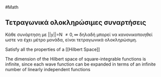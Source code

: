 #Math 
## Τετραγωνικά ολοκληρώσιμες συναρτήσεις
Κάθε συνάρτηση με ||y||=N  $\ne 0 ,\infty$ δηλαδή μπορεί να κανονικοποιηθεί ωστε να έχει μέτρο μονάδα, είναι τετραγωνικά ολοκληρώσιμη.

Satisfy all the properties of a [[Hilbert Space]]

The dimension of the Hilbert space of square-integrable functions is infinite, since each wave function can be expanded in terms of an infinite number of linearly independent functions	